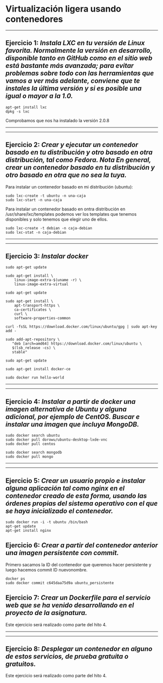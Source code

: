 # Virtualización ligera usando contenedores

---
## Ejercicio 1: *Instala LXC en tu versión de Linux favorita. Normalmente la versión en desarrollo, disponible tanto en GitHub como en el sitio web está bastante más avanzada; para evitar problemas sobre todo con las herramientas que vamos a ver más adelante, conviene que te instales la última versión y si es posible una igual o mayor a la 1.0.*

~~~
apt-get install lxc
dpkg -s lxc
~~~

Comprobamos que nos ha instalado la versión 2.0.8

---

---

## Ejercicio 2: *Crear y ejecutar un contenedor basado en tu distribución y otro basado en otra distribución, tal como Fedora. Nota En general, crear un contenedor basado en tu distribución y otro basado en otra que no sea la tuya.*

Para instalar un contenedor basado en mi distribución (ubuntu):
~~~
sudo lxc-create -t ubuntu -n una-caja
sudo lxc-start -n una-caja
~~~

Para instalar un contenedor basado en ontra distribución en /usr/share/lxc/templates podemos ver los templates que tenemos disponibles y solo tenemos que elegir uno de ellos.
~~~
sudo lxc-create -t debian -n caja-debian
sudo lxc-stat -n caja-debian
~~~

---

---

## Ejercicio 3: *Instalar docker*

~~~
sudo apt-get update

sudo apt-get install \
    linux-image-extra-$(uname -r) \
    linux-image-extra-virtual

sudo apt-get update

sudo apt-get install \
    apt-transport-https \
    ca-certificates \
    curl \
    software-properties-common

curl -fsSL https://download.docker.com/linux/ubuntu/gpg | sudo apt-key add -

sudo add-apt-repository \
   "deb [arch=amd64] https://download.docker.com/linux/ubuntu \
   $(lsb_release -cs) \
   stable"

sudo apt-get update

sudo apt-get install docker-ce

sudo docker run hello-world
~~~

---

---

## Ejercicio 4: *Instalar a partir de docker una imagen alternativa de Ubuntu y alguna adicional, por ejemplo de CentOS. Buscar e instalar una imagen que incluya MongoDB.*

~~~
sudo docker search ubuntu
sudo docker pull dorowu/ubuntu-desktop-lxde-vnc
sudo docker pull centos

sudo docker search mongodb
sudo docker pull mongo
~~~

---

---

## Ejercicio 5: *Crear un usuario propio e instalar alguna aplicación tal como nginx en el contenedor creado de esta forma, usando las órdenes propias del sistema operativo con el que se haya inicializado el contenedor.*

~~~
sudo docker run -i -t ubuntu /bin/bash
apt-get update
apt-get install nginx
~~~

## Ejercicio 6: *Crear a partir del contenedor anterior una imagen persistente con commit.*

Primero sacamos la ID del contenedor que queremos hacer persistente y luego hacemos commit ID nuevonombre.
~~~
docker ps
sudo docker commit c645daa75d9a ubuntu_persistente
~~~

## Ejercicio 7: *Crear un Dockerfile para el servicio web que se ha venido desarrollando en el proyecto de la asignatura.*

Este ejercicio será realizado como parte del hito 4.

---

---

## Ejercicio 8: *Desplegar un contenedor en alguno de estos servicios, de prueba gratuita o gratuitos.*

Este ejercicio será realizado como parte del hito 4.
